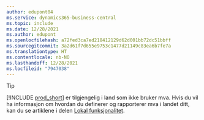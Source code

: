 ```yaml
---
author: edupont04
ms.service: dynamics365-business-central
ms.topic: include
ms.date: 12/28/2021
ms.author: edupont
ms.openlocfilehash: a72fed3ca7ed218412129d62d001bb72dc51bbff
ms.sourcegitcommit: 3a2d61f7d655e9753c1477d21149c83ea6b7fe7a
ms.translationtype: HT
ms.contentlocale: nb-NO
ms.lasthandoff: 12/28/2021
ms.locfileid: "7947038"
---
```

> [!TIP]
> [!INCLUDE [prod_short](prod_short.md)] er tilgjengelig i land som ikke bruker mva. Hvis du vil ha informasjon om hvordan du definerer og rapporterer mva i landet ditt, kan du se artiklene i delen [Lokal funksjonalitet](../about-localization.md).  

